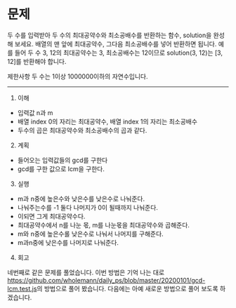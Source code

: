 # 문제

두 수를 입력받아 두 수의 최대공약수와 최소공배수를 반환하는 함수, solution을 완성해 보세요. 배열의 맨 앞에 최대공약수, 그다음 최소공배수를 넣어 반환하면 됩니다. 예를 들어 두 수 3, 12의 최대공약수는 3, 최소공배수는 12이므로 solution(3, 12)는 [3, 12]를 반환해야 합니다.

제한사항 두 수는 1이상 1000000이하의 자연수입니다.

---

1. 이해

- 입력값 n과 m
- 배열 index 0의 자리는 최대공약수, 배열 index 1의 자리는 최소공배수
- 두수의 곱은 최대공약수와 최소공배수의 곱과 같다.

2. 계획

- 들어오는 입력값들의 gcd를 구한다
- gcd를 구한 값으로 lcm을 구한다.

3. 실행

- m과 n중에 높은수와 낮은수를 낮은수로 나눠준다.
- 나눠주는수를 -1 둘다 나머지가 0이 될때까지 나눠준다.
- 이되면 그게 최대공약수다.
- 최대공약수에서 n를 나눈 몫, m를 나눈몫을 최대공약수와 곱해준다.
- m와 n중에 높은수롤 낮은수로 나눠서 나머지를 구해준다.
- m과n중에 낮은수를 나머지로 나눠준다.

4. 회고

네번째로 같은 문제를 풀었습니다. 이번 방법은 기억 나는 대로<https://github.com/wholemann/daily_ps/blob/master/20200101/gcd-lcm.test.js>의 방법으로 풀어 봤습니다. 다음에는 아예 새로운 방법으로 풀어 보도록 하겠습니다.